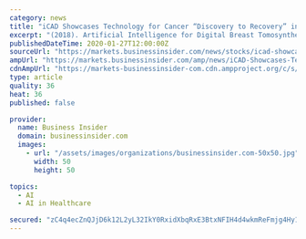 ```yaml
---
category: news
title: "iCAD Showcases Technology for Cancer “Discovery to Recovery” including ProFound AI Platform and Xoft System at Arab Health 2020 in Dubai"
excerpt: "(2018). Artificial Intelligence for Digital Breast Tomosynthesis – Reader Study Results. [White paper]. Accessed via https://www.icadmed.com/assets/dmm253-reader-studies-results-rev-a.pdf About iCAD, Inc. Headquartered in Nashua, NH, iCAD is a global medical technology leader providing innovative cancer detection and therapy solutions."
publishedDateTime: 2020-01-27T12:00:00Z
sourceUrl: "https://markets.businessinsider.com/news/stocks/icad-showcases-technology-for-cancer-discovery-to-recovery-including-profound-ai-platform-and-xoft-system-at-arab-health-2020-in-dubai-1028846356"
ampUrl: "https://markets.businessinsider.com/amp/news/iCAD-Showcases-Technology-for-Cancer-Discovery-to-Recovery-including-ProFound-AI-Platform-and-Xoft-System-at-Arab-Health-2020-in-Dubai-1028846356"
cdnAmpUrl: "https://markets-businessinsider-com.cdn.ampproject.org/c/s/markets.businessinsider.com/amp/news/iCAD-Showcases-Technology-for-Cancer-Discovery-to-Recovery-including-ProFound-AI-Platform-and-Xoft-System-at-Arab-Health-2020-in-Dubai-1028846356"
type: article
quality: 36
heat: 36
published: false

provider:
  name: Business Insider
  domain: businessinsider.com
  images:
    - url: "/assets/images/organizations/businessinsider.com-50x50.jpg"
      width: 50
      height: 50

topics:
  - AI
  - AI in Healthcare

secured: "zC4q4ecZnQJjD6k12L2yL32IkY0RxidXbqRxE3BtxNFIH4d4wkmReFmjg4Hy1CWPsbtVnmrbQyb9fl4eTYl167uqkTNxhcvyBJJzeO4IbZo058Hxw7bxRugK6523kqWgfzMYzFO8E8Q0VM0hmKycai/EBu12ZQD13J//S5+EqjDAK3jiRaDmEHC2oDwSolde1uk+8GYl3cp23Aqb+BWYrYiR2xfGDEupsnJg65ctcMzPwARm+krqGy/4Q8+x2qnVG8PbPNfxWRv+GuZ6d8DUXJB80MTPyZonqfRIV1rH5HIq/nEpv+a5nAoWruPDm3fD;+SjwsOm6Hn7cQYGZo3kOdQ=="
---
```


